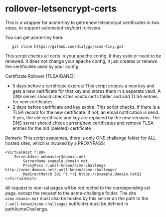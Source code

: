 # rollover-letsencrypt-certs #

This is a wrapper for acme-tiny to get/renew letsencrypt certificates in two steps, to support automated key/cert rollovers.

You can get acme-tiny here:
```
   git clone https://github.com/diafygi/acme-tiny.git
```
This script checks all certs in your apache config, if they exist or need to be renewed. It does not change your apache config, it just creates or renews the certificates used by your config.

Certificate Rollover (TLSA/DANE):

 * 5 days before a certificate expires: This script creates a new key and  gets a new certificate for that key and stores them in a seperate vault. A DNS server should check this vaults certs folder and add TLSA entries for new certificates.
 * 2 days before certificate and key expire: This script checks, if there is a TLSA record for the new certificate. If not, an email notification is send. If yes, the old certificate and key are replaced by the new versions. The DNS server should check current/new certificates and remove TLSA entries for the old (deleted) certificate
    
 Remark: This script assuemes, there is only ONE challenge folder for ALL hosted sites, which is invoked by a PROXYPASS:
```
<VirtualHost *:80>
	ServerAdmin webmaster@domain.net
        ServerName example.domain.net
        ProxyPass /.well-known/acme-challenge http://acme.domain.net/.well-known/acme-challenge/
        RedirectMatch 301 ^(.*)$ https://example.domain.net$1
</VirtualHost>
```
All request to non-ssl pages wil be redirected to the corresponding ssl page, except the request to the acme-challenge folder. The site `acme.doamin.net` must also be hosted by this server an the path to the `/.well-known/acme-challenge/` subfolder must be defined in pathAcmeChallenge.
